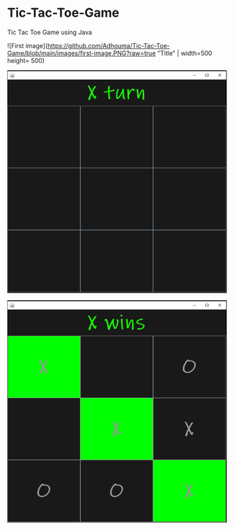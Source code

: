 # Tic-Tac-Toe-Game

Tic Tac Toe Game using Java

![First image](https://github.com/Adhouma/Tic-Tac-Toe-Game/blob/main/images/first-image.PNG?raw=true "Title" | width=500 height= 500)

![Second image](https://github.com/Adhouma/Tic-Tac-Toe-Game/blob/main/images/second-image.PNG?raw=true "Title")

![Winning image](https://github.com/Adhouma/Tic-Tac-Toe-Game/blob/main/images/winning-image.PNG?raw=true "Title")
